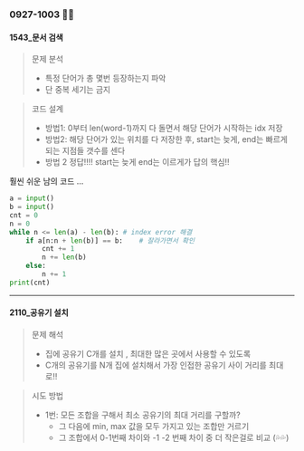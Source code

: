 ### 0927-1003 :ok_woman:

#### 1543_문서 검색

>  문제 분석 
>
> - 특정 단어가 총 몇번 등장하는지 파악 
> - 단 중복 세기는 금지 

> 코드 설계 
>
> - 방법1: 0부터 len(word-1)까지 다 돌면서 해당 단어가 시작하는 idx 저장 
> - 방법2: 해당 단어가 있는 위치를 다 저장한 후, start는 늦게, end는 빠르게 되는 지점들 갯수를 센다 
> - 방법 2 정답!!!! start는 늦게 end는 이르게가 답의 핵심!!

훨씬 쉬운 남의 코드 ...

```python
a = input()
b = input()
cnt = 0
n = 0
while n <= len(a) - len(b):	# index error 해결 
    if a[n:n + len(b)] == b:	# 잘라가면서 확인 
        cnt += 1
        n += len(b)
    else:
        n += 1
print(cnt)
```



<hr>

#### 2110_공유기 설치 

> 문제 해석 
>
> - 집에 공유기 C개를 설치 , 최대한 많은 곳에서 사용할 수 있도록 
> - C개의 공유기를 N개 집에 설치해서 가장 인접한 공유기 사이 거리를 최대로!!

> 시도 방법
>
> - 1번: 모든 조합을 구해서 최소 공유기의 최대 거리를 구할까?
>   - 그 다음에 min, max 값을 모두 가지고 있는 조합만 거르기 
>   - 그 조합에서 0-1번째 차이와 -1 -2 번째 차이 중 더 작은걸로 비교 (💦💦) 



 



